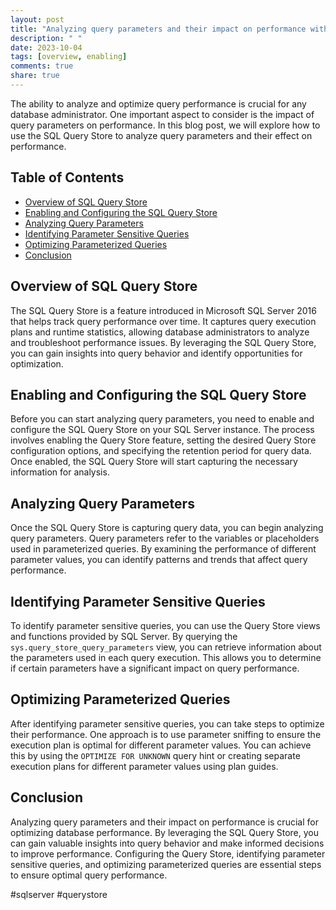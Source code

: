 ```yaml
---
layout: post
title: "Analyzing query parameters and their impact on performance with the SQL Query Store"
description: " "
date: 2023-10-04
tags: [overview, enabling]
comments: true
share: true
---
```


The ability to analyze and optimize query performance is crucial for any database administrator. One important aspect to consider is the impact of query parameters on performance. In this blog post, we will explore how to use the SQL Query Store to analyze query parameters and their effect on performance.

## Table of Contents

- [Overview of SQL Query Store](#overview-of-sql-query-store)
- [Enabling and Configuring the SQL Query Store](#enabling-and-configuring-the-sql-query-store)
- [Analyzing Query Parameters](#analyzing-query-parameters)
- [Identifying Parameter Sensitive Queries](#identifying-parameter-sensitive-queries)
- [Optimizing Parameterized Queries](#optimizing-parameterized-queries)
- [Conclusion](#conclusion)

## Overview of SQL Query Store
The SQL Query Store is a feature introduced in Microsoft SQL Server 2016 that helps track query performance over time. It captures query execution plans and runtime statistics, allowing database administrators to analyze and troubleshoot performance issues. By leveraging the SQL Query Store, you can gain insights into query behavior and identify opportunities for optimization.

## Enabling and Configuring the SQL Query Store
Before you can start analyzing query parameters, you need to enable and configure the SQL Query Store on your SQL Server instance. The process involves enabling the Query Store feature, setting the desired Query Store configuration options, and specifying the retention period for query data. Once enabled, the SQL Query Store will start capturing the necessary information for analysis.

## Analyzing Query Parameters
Once the SQL Query Store is capturing query data, you can begin analyzing query parameters. Query parameters refer to the variables or placeholders used in parameterized queries. By examining the performance of different parameter values, you can identify patterns and trends that affect query performance.

## Identifying Parameter Sensitive Queries
To identify parameter sensitive queries, you can use the Query Store views and functions provided by SQL Server. By querying the `sys.query_store_query_parameters` view, you can retrieve information about the parameters used in each query execution. This allows you to determine if certain parameters have a significant impact on query performance.

## Optimizing Parameterized Queries
After identifying parameter sensitive queries, you can take steps to optimize their performance. One approach is to use parameter sniffing to ensure the execution plan is optimal for different parameter values. You can achieve this by using the `OPTIMIZE FOR UNKNOWN` query hint or creating separate execution plans for different parameter values using plan guides.

## Conclusion
Analyzing query parameters and their impact on performance is crucial for optimizing database performance. By leveraging the SQL Query Store, you can gain valuable insights into query behavior and make informed decisions to improve performance. Configuring the Query Store, identifying parameter sensitive queries, and optimizing parameterized queries are essential steps to ensure optimal query performance.

#sqlserver #querystore